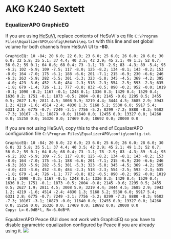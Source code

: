 # AKG K240 Sextett
### EqualizerAPO GraphicEQ
If you are using [HeSuVi](https://sourceforge.net/projects/hesuvi/), replace contents of HeSuVi's eq file `C:\Program Files\EqualizerAPO\config\HeSuVi\eq.txt` with this line and set global volume for both channels from HeSuVi UI to **-60**.
```
GraphicEQ: 10 -84; 20 6.0; 22 6.0; 23 6.0; 25 6.0; 26 6.0; 28 6.0; 30 6.0; 32 5.8; 35 5.1; 37 4.4; 40 3.5; 42 2.9; 45 2.1; 49 1.3; 52 0.7; 56 0.2; 59 0.1; 64 0.6; 68 0.4; 73 -1.1; 78 -2.9; 83 -4.3; 89 -5.4; 95 -6.2; 102 -6.9; 109 -7.5; 117 -8.0; 125 -8.2; 134 -8.1; 143 -8.2; 153 -8.0; 164 -7.0; 175 -6.1; 188 -6.6; 201 -7.1; 215 -6.9; 230 -6.6; 246 -6.3; 263 -5.9; 282 -5.5; 301 -5.3; 323 -5.0; 345 -4.5; 369 -4.2; 395 -4.0; 423 -3.6; 452 -3.0; 484 -2.3; 518 -2.3; 554 -2.5; 593 -2.3; 635 -1.8; 679 -1.4; 726 -1.1; 777 -0.8; 832 -0.5; 890 -0.2; 952 -0.0; 1019 -0.1; 1090 -0.2; 1167 -0.1; 1248 0.1; 1336 0.3; 1429 0.4; 1529 0.4; 1636 0.2; 1751 -0.1; 1873 -0.5; 2004 -0.8; 2145 -0.6; 2295 0.5; 2455 0.5; 2627 1.9; 2811 4.5; 3008 5.9; 3219 4.4; 3444 4.5; 3685 2.9; 3943 1.2; 4219 -1.6; 4514 -2.4; 4830 1.3; 5168 5.2; 5530 6.0; 5917 5.4; 6331 2.8; 6775 -0.7; 7249 -3.1; 7756 -5.2; 8299 -7.2; 8880 -8.3; 9502 -7.3; 10167 -3.1; 10879 -0.0; 11640 0.0; 12455 0.0; 13327 0.0; 14260 0.0; 15258 0.0; 16326 0.0; 17469 0.0; 18692 0.0; 20000 0.0
```
If you are not using HeSuVi, copy this to the end of EqualizerAPO configuration file `C:\Program Files\EqualizerAPO\config\config.txt`.
```
GraphicEQ: 10 -84; 20 6.0; 22 6.0; 23 6.0; 25 6.0; 26 6.0; 28 6.0; 30 6.0; 32 5.8; 35 5.1; 37 4.4; 40 3.5; 42 2.9; 45 2.1; 49 1.3; 52 0.7; 56 0.2; 59 0.1; 64 0.6; 68 0.4; 73 -1.1; 78 -2.9; 83 -4.3; 89 -5.4; 95 -6.2; 102 -6.9; 109 -7.5; 117 -8.0; 125 -8.2; 134 -8.1; 143 -8.2; 153 -8.0; 164 -7.0; 175 -6.1; 188 -6.6; 201 -7.1; 215 -6.9; 230 -6.6; 246 -6.3; 263 -5.9; 282 -5.5; 301 -5.3; 323 -5.0; 345 -4.5; 369 -4.2; 395 -4.0; 423 -3.6; 452 -3.0; 484 -2.3; 518 -2.3; 554 -2.5; 593 -2.3; 635 -1.8; 679 -1.4; 726 -1.1; 777 -0.8; 832 -0.5; 890 -0.2; 952 -0.0; 1019 -0.1; 1090 -0.2; 1167 -0.1; 1248 0.1; 1336 0.3; 1429 0.4; 1529 0.4; 1636 0.2; 1751 -0.1; 1873 -0.5; 2004 -0.8; 2145 -0.6; 2295 0.5; 2455 0.5; 2627 1.9; 2811 4.5; 3008 5.9; 3219 4.4; 3444 4.5; 3685 2.9; 3943 1.2; 4219 -1.6; 4514 -2.4; 4830 1.3; 5168 5.2; 5530 6.0; 5917 5.4; 6331 2.8; 6775 -0.7; 7249 -3.1; 7756 -5.2; 8299 -7.2; 8880 -8.3; 9502 -7.3; 10167 -3.1; 10879 -0.0; 11640 0.0; 12455 0.0; 13327 0.0; 14260 0.0; 15258 0.0; 16326 0.0; 17469 0.0; 18692 0.0; 20000 0.0
Copy: L=-6.0dB*l, R=-6.0dB*R
```
EqualizerAPO Peace GUI does not work with GraphicEQ so you have to disable parametric equalization configured by Peace if you are already using it.
![](https://raw.githubusercontent.com/jaakkopasanen/AutoEq/master/results/Headphone.com/innerfidelity/onear/AKG%20K240%20Sextett/AKG%20K240%20Sextett.png)
